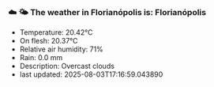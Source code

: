 ### ☁️ 🌤️  The weather in Florianópolis is: Florianópolis

- Temperature: 20.42°C
- On flesh: 20.37°C
- Relative air humidity: 71%
- Rain: 0.0 mm
- Description: Overcast clouds
- last updated: 2025-08-03T17:16:59.043890
